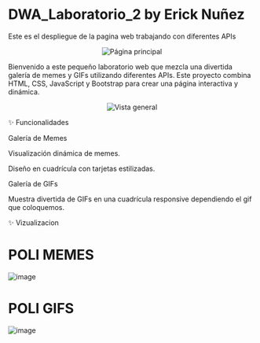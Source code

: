 # DWA_Laboratorio_2 by Erick Nuñez

Este es el despliegue de la pagina web trabajando con diferentes APIs

  <div align="center"> <img src="https://github.com/user-attachments/assets/65eca1b8-2216-4fe9-a700-9e644cfe38e9" alt="Página principal" /> </div>
  
Bienvenido a este pequeño laboratorio web que mezcla una divertida galería de memes y GIFs utilizando diferentes APIs.
Este proyecto combina HTML, CSS, JavaScript y Bootstrap para crear una página interactiva y dinámica.

  <div align="center"> <img src="https://github.com/user-attachments/assets/4b4f5859-344b-4ce7-9c7e-21f0eafedb9e" alt="Vista general" /> </div>

✨ Funcionalidades

Galería de Memes

Visualización dinámica de memes.

Diseño en cuadrícula con tarjetas estilizadas.

Galería de GIFs

Muestra divertida de GIFs en una cuadrícula responsive dependiendo el gif que coloquemos.

✨ Vizualizacion

# POLI MEMES

![image](https://github.com/user-attachments/assets/6353cf1c-60a0-494e-bc38-d618f0e82848)

# POLI GIFS

![image](https://github.com/user-attachments/assets/d26b3eff-ced6-4989-9fe5-c5375b045428)

